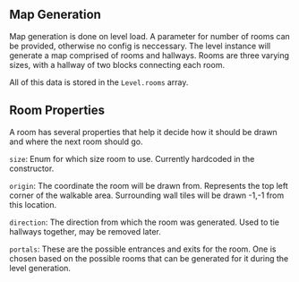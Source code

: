 ## Map Generation

Map generation is done on level load. A parameter for 
number of rooms can be provided, otherwise no config
is neccessary. The level instance will generate a map
comprised of rooms and hallways. Rooms are three varying
sizes, with a hallway of two blocks connecting each room.

All of this data is stored in the `Level.rooms` array.

## Room Properties
A room has several properties that help it decide how
it should be drawn and where the next room should go.

`size`: Enum for which size room to use. Currently
hardcoded in the constructor.

`origin`: The coordinate the room will be drawn from.
Represents the top left corner of the walkable area.
Surrounding wall tiles will be drawn -1,-1 from this
location.

`direction`: The direction from which the room was
generated. Used to tie hallways together, may be removed
later.

`portals`: These are the possible entrances and exits
for the room. One is chosen based on the possible rooms
that can be generated for it during the level generation.